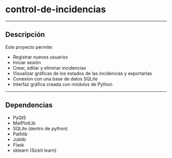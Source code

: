 # control-de-incidencias
---

## Descripción

Este proyecto permite:

- Registrar nuevos usuarios  
- Iniciar sesión  
- Crear, editar y eliminar incidencias  
- Visualizar gráficas de los estados de las incidencias y exportarlas
- Conexion con una base de datos SQLite  
- Interfaz gráfica creada con módulos de Python
---
## Dependencias

* PyQt5
* MatPlotLib
* SQLite (dentro de python)
* Pathlib
* Joblib
* Flask
* sklearn (Sickit learn)
